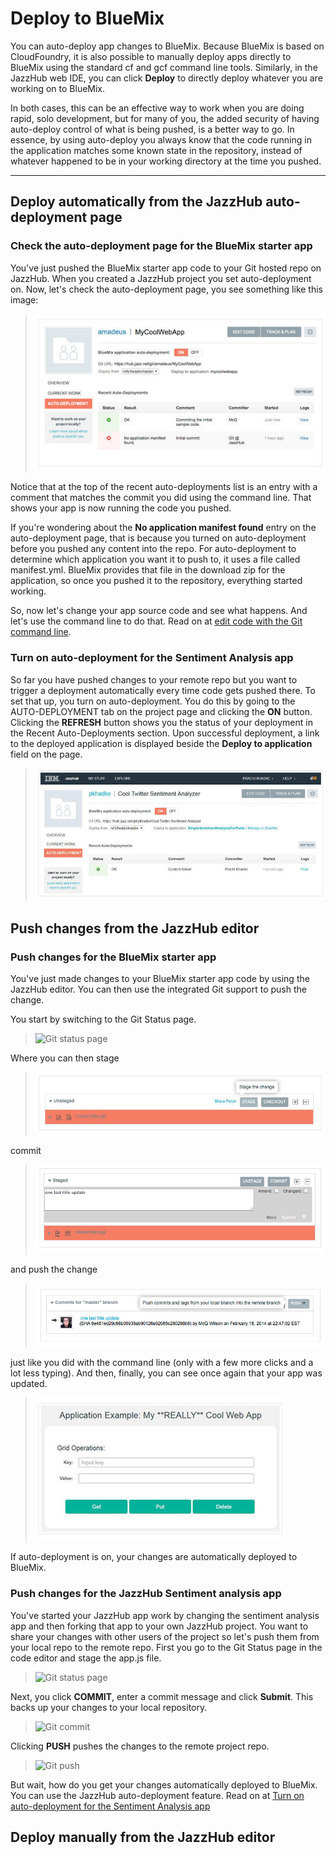 # Deploy to BlueMix 

You can auto-deploy app changes to BlueMix. Because BlueMix is based on CloudFoundry, it is also possible to 
manually deploy apps directly to BlueMix using the standard cf and gcf command line tools. Similarly, 
in the JazzHub web IDE, you can click **Deploy** to directly deploy whatever you are working on to BlueMix.

In both cases, this can be an effective way to work when you are doing rapid, solo development, 
but for many of you, the added security of having auto-deploy control of what is being pushed, 
is a better way to go. In essence, by using auto-deploy you always know that the code running in the application 
matches some known state in the repository, instead of whatever happened to be in your working directory at the time you pushed.

***
## Deploy automatically from the JazzHub auto-deployment page  

### Check the auto-deployment page for the BlueMix starter app 
You've just pushed the BlueMix starter app code to your Git hosted repo on JazzHub. 
When you created a JazzHub project you set auto-deployment on. 
Now, let's check the auto-deployment page, you see something like this image: 

>	![Auto deploy page results](../images/guidebm/jazzhubautodeploypageresults.jpg)

Notice that at the top of the recent auto-deployments list is an entry with a comment that matches 
the commit you did using the command line. That shows your app is now running the code you pushed.

If you're wondering about the **No application manifest found** entry on the auto-deployment page, 
that is because you turned on auto-deployment before you pushed any content into the repo. 
For auto-deployment to determine which application you want it to push to, it uses a file called manifest.yml. 
BlueMix provides that file in the download zip for the application, so once you pushed it to the repository, 
everything started working. 

So, now let's change your app source code and see what happens. And let's use the command line to do that.
Read on at [edit code with the Git command line](../Edit/editgitcmdline).  

### Turn on auto-deployment for the Sentiment Analysis app
So far you have pushed changes to your remote repo but you want to trigger a deployment automatically every time code gets pushed there. 
To set that up, you turn on auto-deployment. You do this by going to the AUTO-DEPLOYMENT tab on the project page 
and clicking the **ON** button. Clicking the **REFRESH** button shows you the status of your deployment in the Recent Auto-Deployments section. 
Upon successful deployment, a link to the deployed application is displayed beside the **Deploy to application** field on the page.

>	![JazzHub turn auto deploy on page](../images/guidejhwebide/jazzhubturnautodeployonsentimentapp.jpg)

## Push changes from the JazzHub editor  

### Push changes for the BlueMix starter app 
You've just made changes to your BlueMix starter app code by using the JazzHub editor. 
You can then use the integrated Git support to push the change.

You start by switching to the Git Status page.

>	![Git status page](../images/guidebm/jazzhubgitstatuspage.jpg)

Where you can then stage

>	![Stage change](../images/guidebm/jazzhubeditorstage.jpg)

commit

>	![Commit change](../images/guidebm/jazzhubeditorcommit.jpg)

and push the change 

>	![Stage push](../images/guidebm/jazzhubeditorpush.jpg)

just like you did with the command line (only with a few more clicks and a lot less typing). 
And then, finally, you can see once again that your app was updated.

>	![BlueMix running app changed again](../images/guidebm/bluemixrunningappchangedagain.jpg)

If auto-deployment is on, your changes are automatically deployed to BlueMix.  

### Push changes for the JazzHub Sentiment analysis app
You've started your JazzHub app work by changing the sentiment analysis app and then forking that app to your
own JazzHub project.  You want to share your changes with other users of the project 
so let's push them from your local repo to the remote repo. 
First you go to the Git Status page in the code editor and stage the app.js file.

>	![Git status page](../images/guidejhwebide/jazzhubgitstatuspageforsentimentapp.jpg)

Next, you click **COMMIT**, enter a commit message and click **Submit**. 
This backs up your changes to your local repository.

>	![Git commit](../images/guidejhwebide/jazzhubgitcommitsentimentapp.jpg)

Clicking **PUSH** pushes the changes to the remote project repo.

>	![Git push](../images/guidejhewebide/jazzhubgitpushsentimentapp.jpg)

But wait, how do you get your changes automatically deployed to BlueMix. You can use the JazzHub
auto-deployment feature. Read on at [Turn on auto-deployment for the Sentiment Analysis app](pushfromjh) 
 
## Deploy manually from the JazzHub editor  

